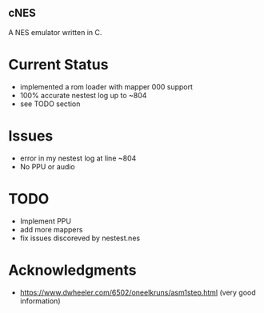 ## cNES

A NES emulator written in C.

# Current Status
- implemented a rom loader with mapper 000 support
- 100% accurate nestest log up to ~804
- see TODO section

# Issues
- error in my nestest log at line ~804
- No PPU or audio

# TODO
- Implement PPU
- add more mappers
- fix issues discoreved by nestest.nes

# Acknowledgments
- https://www.dwheeler.com/6502/oneelkruns/asm1step.html (very good information)
